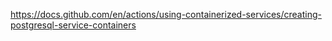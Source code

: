 https://docs.github.com/en/actions/using-containerized-services/creating-postgresql-service-containers
